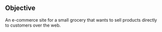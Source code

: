 ## Objective
An e-commerce site for a small grocery that wants to sell products directly to customers over the web.